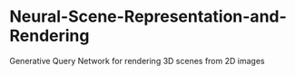# Neural-Scene-Representation-and-Rendering
Generative Query Network for rendering 3D scenes from 2D images
